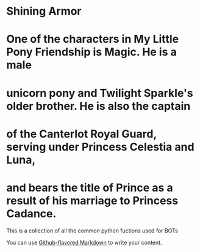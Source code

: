 # Shining Armor
# One of the characters in My Little Pony Friendship is Magic. He is a male
# unicorn pony and Twilight Sparkle's older brother. He is also the captain
# of the Canterlot Royal Guard, serving under Princess Celestia and Luna,
# and bears the title of Prince as a result of his marriage to Princess Cadance.

This is a collection of all the common python fuctions used for BOTs

You can use [Github-flavored Markdown](https://guides.github.com/features/mastering-markdown/) to write your content.
